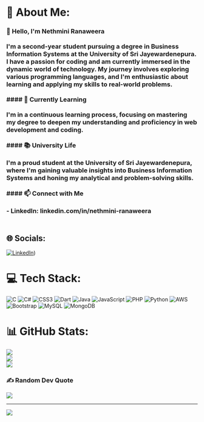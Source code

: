 # 💫 About Me:
### 👋 Hello, I'm Nethmini Ranaweera<br><br>I'm a second-year student pursuing a degree in Business Information Systems at the University of Sri Jayewardenepura. I have a passion for coding and am currently immersed in the dynamic world of technology. My journey involves exploring various programming languages, and I'm enthusiastic about learning and applying my skills to real-world problems.<br><br>#### 🌱 Currently Learning<br><br>I'm in a continuous learning process, focusing on mastering my degree to deepen my understanding and proficiency in web development and coding.<br><br>#### 📚 University Life<br><br>I'm a proud student at the University of Sri Jayewardenepura, where I'm gaining valuable insights into Business Information Systems and honing my analytical and problem-solving skills.<br><br>#### 📫 Connect with Me<br><br>- LinkedIn: linkedin.com/in/nethmini-ranaweera<br><br>


## 🌐 Socials:
[![LinkedIn](https://img.shields.io/badge/LinkedIn-%230077B5.svg?logo=linkedin&logoColor=white)](https://linkedin.com/in/nethmini-ranaweera/)) 

# 💻 Tech Stack:
![C](https://img.shields.io/badge/c-%2300599C.svg?style=for-the-badge&logo=c&logoColor=white) ![C#](https://img.shields.io/badge/c%23-%23239120.svg?style=for-the-badge&logo=c-sharp&logoColor=white) ![CSS3](https://img.shields.io/badge/css3-%231572B6.svg?style=for-the-badge&logo=css3&logoColor=white) ![Dart](https://img.shields.io/badge/dart-%230175C2.svg?style=for-the-badge&logo=dart&logoColor=white) ![Java](https://img.shields.io/badge/java-%23ED8B00.svg?style=for-the-badge&logo=openjdk&logoColor=white) ![JavaScript](https://img.shields.io/badge/javascript-%23323330.svg?style=for-the-badge&logo=javascript&logoColor=%23F7DF1E) ![PHP](https://img.shields.io/badge/php-%23777BB4.svg?style=for-the-badge&logo=php&logoColor=white) ![Python](https://img.shields.io/badge/python-3670A0?style=for-the-badge&logo=python&logoColor=ffdd54) ![AWS](https://img.shields.io/badge/AWS-%23FF9900.svg?style=for-the-badge&logo=amazon-aws&logoColor=white) ![Bootstrap](https://img.shields.io/badge/bootstrap-%238511FA.svg?style=for-the-badge&logo=bootstrap&logoColor=white) ![MySQL](https://img.shields.io/badge/mysql-%2300000f.svg?style=for-the-badge&logo=mysql&logoColor=white) ![MongoDB](https://img.shields.io/badge/MongoDB-%234ea94b.svg?style=for-the-badge&logo=mongodb&logoColor=white)
# 📊 GitHub Stats:
![](https://github-readme-stats.vercel.app/api?username=NethminiN&theme=dark&hide_border=false&include_all_commits=false&count_private=false)<br/>
![](https://github-readme-streak-stats.herokuapp.com/?user=NethminiN&theme=dark&hide_border=false)<br/>
![](https://github-readme-stats.vercel.app/api/top-langs/?username=NethminiN&theme=dark&hide_border=false&include_all_commits=false&count_private=false&layout=compact)

### ✍️ Random Dev Quote
![](https://quotes-github-readme.vercel.app/api?type=horizontal&theme=radical)

---
[![](https://visitcount.itsvg.in/api?id=NethminiN&icon=0&color=0)](https://visitcount.itsvg.in)

<!-- Proudly created with GPRM ( https://gprm.itsvg.in ) -->

